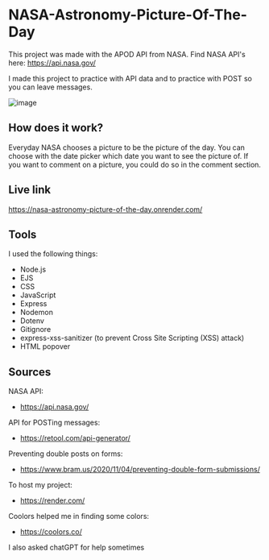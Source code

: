 # NASA-Astronomy-Picture-Of-The-Day

This project was made with the APOD API from NASA. 
Find NASA API's here: https://api.nasa.gov/

I made this project to practice with API data and to practice with POST so you can leave messages.

![image](https://github.com/r20222/NASA-Astronomy-Picture-Of-The-Day/assets/101579892/29dc458f-8894-4837-b810-1ae503a41cc5)


## How does it work?

Everyday NASA chooses a picture to be the picture of the day. You can choose with the date picker which date you want to see the picture of. If you want to comment on a picture, you could do so in the comment section.

## Live link

https://nasa-astronomy-picture-of-the-day.onrender.com/

## Tools

I used the following things:

* Node.js
* EJS
* CSS
* JavaScript
* Express
* Nodemon
* Dotenv
* Gitignore
* express-xss-sanitizer (to prevent Cross Site Scripting (XSS) attack)
* HTML popover

## Sources

NASA API:
* https://api.nasa.gov/

API for POSTing messages:
* https://retool.com/api-generator/

Preventing double posts on forms:
* https://www.bram.us/2020/11/04/preventing-double-form-submissions/

To host my project:
* https://render.com/

Coolors helped me in finding some colors:
* https://coolors.co/

I also asked chatGPT for help sometimes
